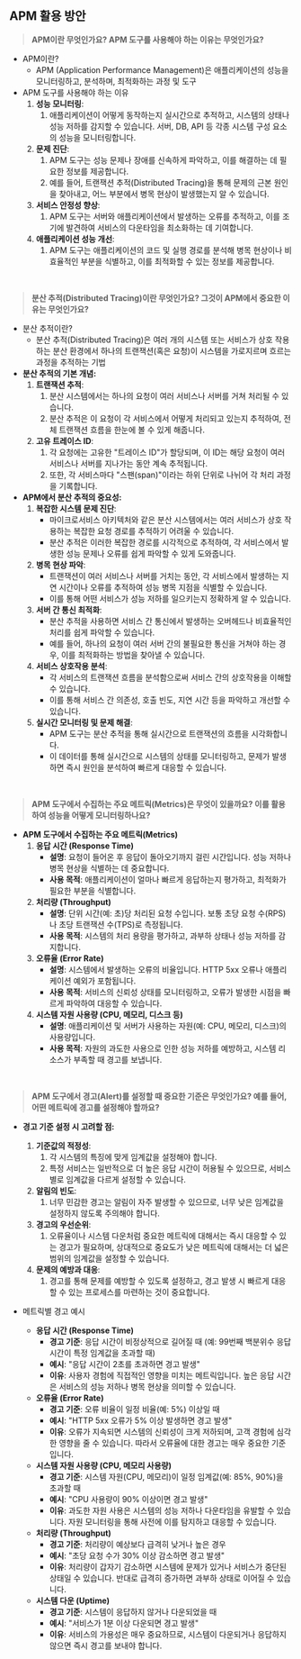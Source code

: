 ## APM 활용 방안

> **APM이란 무엇인가요? APM 도구를 사용해야 하는 이유는 무엇인가요?**
>

- APM이란?
    - APM (Application Performance Management)은 애플리케이션의 성능을 모니터링하고, 분석하며, 최적화하는 과정 및 도구
- APM 도구를 사용해야 하는 이유
    1. **성능 모니터링**:
        1. 애플리케이션이 어떻게 동작하는지 실시간으로 추적하고, 시스템의 상태나 성능 저하를 감지할 수 있습니다. 서버, DB, API 등 각종 시스템 구성 요소의 성능을 모니터링합니다.
    2. **문제 진단**:
        1. APM 도구는 성능 문제나 장애를 신속하게 파악하고, 이를 해결하는 데 필요한 정보를 제공합니다.
        2. 예를 들어, 트랜잭션 추적(Distributed Tracing)을 통해 문제의 근본 원인을 찾아내고, 어느 부분에서 병목 현상이 발생했는지 알 수 있습니다.
    3. **서비스 안정성 향상**:
        1. APM 도구는 서버와 애플리케이션에서 발생하는 오류를 추적하고, 이를 조기에 발견하여 서비스의 다운타임을 최소화하는 데 기여합니다.
    4. **애플리케이션 성능 개선**:
        1. APM 도구는 애플리케이션의 코드 및 실행 경로를 분석해 병목 현상이나 비효율적인 부분을 식별하고, 이를 최적화할 수 있는 정보를 제공합니다.

<br/>

> **분산 추적(Distributed Tracing)이란 무엇인가요? 그것이 APM에서 중요한 이유는 무엇인가요?**
>

- 분산 추적이란?
    - 분산 추적(Distributed Tracing)은 여러 개의 시스템 또는 서비스가 상호 작용하는 분산 환경에서 하나의 트랜잭션(혹은 요청)이 시스템을 가로지르며 흐르는 과정을 추적하는 기법
- **분산 추적의 기본 개념:**
    1. **트랜잭션 추적**:
        1. 분산 시스템에서는 하나의 요청이 여러 서비스나 서버를 거쳐 처리될 수 있습니다.
        2. 분산 추적은 이 요청이 각 서비스에서 어떻게 처리되고 있는지 추적하여, 전체 트랜잭션 흐름을 한눈에 볼 수 있게 해줍니다.
    2. **고유 트레이스 ID**:
        1. 각 요청에는 고유한 "트레이스 ID"가 할당되며, 이 ID는 해당 요청이 여러 서비스나 서버를 지나가는 동안 계속 추적됩니다.
        2. 또한, 각 서비스마다 "스팬(span)"이라는 하위 단위로 나뉘어 각 처리 과정을 기록합니다.
- **APM에서 분산 추적의 중요성:**
    1. **복잡한 시스템 문제 진단**:
        - 마이크로서비스 아키텍처와 같은 분산 시스템에서는 여러 서비스가 상호 작용하는 복잡한 요청 경로를 추적하기 어려울 수 있습니다.
        - 분산 추적은 이러한 복잡한 경로를 시각적으로 추적하여, 각 서비스에서 발생한 성능 문제나 오류를 쉽게 파악할 수 있게 도와줍니다.
    2. **병목 현상 파악**:
        - 트랜잭션이 여러 서비스나 서버를 거치는 동안, 각 서비스에서 발생하는 지연 시간이나 오류를 추적하여 성능 병목 지점을 식별할 수 있습니다.
        - 이를 통해 어떤 서비스가 성능 저하를 일으키는지 정확하게 알 수 있습니다.
    3. **서버 간 통신 최적화**:
        - 분산 추적을 사용하면 서비스 간 통신에서 발생하는 오버헤드나 비효율적인 처리를 쉽게 파악할 수 있습니다.
        - 예를 들어, 하나의 요청이 여러 서버 간의 불필요한 통신을 거쳐야 하는 경우, 이를 최적화하는 방법을 찾아낼 수 있습니다.
    4. **서비스 상호작용 분석**:
        - 각 서비스의 트랜잭션 흐름을 분석함으로써 서비스 간의 상호작용을 이해할 수 있습니다.
        - 이를 통해 서비스 간 의존성, 호출 빈도, 지연 시간 등을 파악하고 개선할 수 있습니다.
    5. **실시간 모니터링 및 문제 해결**:
        - APM 도구는 분산 추적을 통해 실시간으로 트랜잭션의 흐름을 시각화합니다.
        - 이 데이터를 통해 실시간으로 시스템의 상태를 모니터링하고, 문제가 발생하면 즉시 원인을 분석하여 빠르게 대응할 수 있습니다.

<br/>

> **APM 도구에서 수집하는 주요 메트릭(Metrics)은 무엇이 있을까요?
이를 활용하여 성능을 어떻게 모니터링하나요?**
>

- **APM 도구에서 수집하는 주요 메트릭(Metrics)**
    1. **응답 시간 (Response Time)**
        - **설명**: 요청이 들어온 후 응답이 돌아오기까지 걸린 시간입니다. 성능 저하나 병목 현상을 식별하는 데 중요합니다.
        - **사용 목적**: 애플리케이션이 얼마나 빠르게 응답하는지 평가하고, 최적화가 필요한 부분을 식별합니다.
    2. **처리량 (Throughput)**
        - **설명**: 단위 시간(예: 초)당 처리된 요청 수입니다. 보통 초당 요청 수(RPS)나 초당 트랜잭션 수(TPS)로 측정됩니다.
        - **사용 목적**: 시스템의 처리 용량을 평가하고, 과부하 상태나 성능 저하를 감지합니다.
    3. **오류율 (Error Rate)**
        - **설명**: 시스템에서 발생하는 오류의 비율입니다. HTTP 5xx 오류나 애플리케이션 예외가 포함됩니다.
        - **사용 목적**: 서비스의 신뢰성 상태를 모니터링하고, 오류가 발생한 시점을 빠르게 파악하여 대응할 수 있습니다.
    4. **시스템 자원 사용량 (CPU, 메모리, 디스크 등)**
        - **설명**: 애플리케이션 및 서버가 사용하는 자원(예: CPU, 메모리, 디스크)의 사용량입니다.
        - **사용 목적**: 자원의 과도한 사용으로 인한 성능 저하를 예방하고, 시스템 리소스가 부족할 때 경고를 보냅니다.

<br/>

> **APM 도구에서 경고(Alert)를 설정할 때 중요한 기준은 무엇인가요? 예를 들어, 어떤 메트릭에 경고를 설정해야 할까요?**
>

- **경고 기준 설정 시 고려할 점:**
    1. **기준값의 적정성**:
        1. 각 시스템의 특징에 맞게 임계값을 설정해야 합니다.
        2. 특정 서비스는 일반적으로 더 높은 응답 시간이 허용될 수 있으므로, 서비스 별로 임계값을 다르게 설정할 수 있습니다.
    2. **알림의 빈도**:
        1. 너무 민감한 경고는 알림이 자주 발생할 수 있으므로, 너무 낮은 임계값을 설정하지 않도록 주의해야 합니다.
    3. **경고의 우선순위**:
        1. 오류율이나 시스템 다운처럼 중요한 메트릭에 대해서는 즉시 대응할 수 있는 경고가 필요하며, 상대적으로 중요도가 낮은 메트릭에 대해서는 더 넓은 범위의 임계값을 설정할 수 있습니다.
    4. **문제의 예방과 대응**:
        1. 경고를 통해 문제를 예방할 수 있도록 설정하고, 경고 발생 시 빠르게 대응할 수 있는 프로세스를 마련하는 것이 중요합니다.

- 메트릭별 경고 예시
    - **응답 시간 (Response Time)**
        - **경고 기준**: 응답 시간이 비정상적으로 길어질 때 (예: 99번째 백분위수 응답 시간이 특정 임계값을 초과할 때)
        - **예시**: "응답 시간이 2초를 초과하면 경고 발생"
        - **이유**: 사용자 경험에 직접적인 영향을 미치는 메트릭입니다. 높은 응답 시간은 서비스의 성능 저하나 병목 현상을 의미할 수 있습니다.
    - **오류율 (Error Rate)**
        - **경고 기준**: 오류 비율이 일정 비율(예: 5%) 이상일 때
        - **예시**: "HTTP 5xx 오류가 5% 이상 발생하면 경고 발생"
        - **이유**: 오류가 지속되면 시스템의 신뢰성이 크게 저하되며, 고객 경험에 심각한 영향을 줄 수 있습니다. 따라서 오류율에 대한 경고는 매우 중요한 기준입니다.
    - **시스템 자원 사용량 (CPU, 메모리 사용량)**
        - **경고 기준**: 시스템 자원(CPU, 메모리)이 일정 임계값(예: 85%, 90%)을 초과할 때
        - **예시**: "CPU 사용량이 90% 이상이면 경고 발생"
        - **이유**: 과도한 자원 사용은 시스템의 성능 저하나 다운타임을 유발할 수 있습니다. 자원 모니터링을 통해 사전에 이를 탐지하고 대응할 수 있습니다.
    - **처리량 (Throughput)**
        - **경고 기준**: 처리량이 예상보다 급격히 낮거나 높은 경우
        - **예시**: "초당 요청 수가 30% 이상 감소하면 경고 발생"
        - **이유**: 처리량이 갑자기 감소하면 시스템에 문제가 있거나 서비스가 중단된 상태일 수 있습니다. 반대로 급격히 증가하면 과부하 상태로 이어질 수 있습니다.
    - **시스템 다운 (Uptime)**
        - **경고 기준**: 시스템이 응답하지 않거나 다운되었을 때
        - **예시**: "서비스가 1분 이상 다운되면 경고 발생"
        - **이유**: 서비스의 가용성은 매우 중요하므로, 시스템이 다운되거나 응답하지 않으면 즉시 경고를 보내야 합니다.